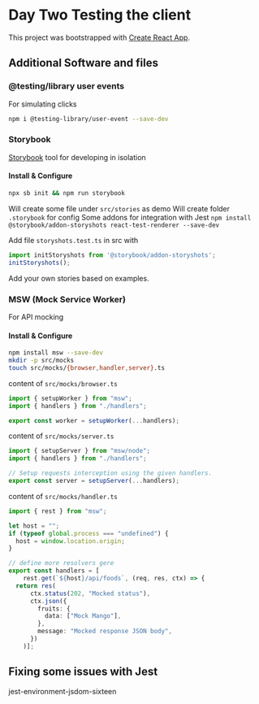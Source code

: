 # Day Two Testing the client
This project was bootstrapped with [Create React App](https://github.com/facebook/create-react-app).

## Additional Software and files

### @testing/library user events

For simulating clicks

```bash
npm i @testing-library/user-event --save-dev
```



### Storybook

[Storybook](https://storybook.js.org/) tool for developing in isolation

#### Install & Configure

```bash
npx sb init && npm run storybook
```

Will create some file under `src/stories` as demo
Will create folder `.storybook` for config
Some addons for integration with Jest `npm install @storybook/addon-storyshots react-test-renderer --save-dev`

Add file `storyshots.test.ts` in src with

```typescript
import initStoryshots from '@storybook/addon-storyshots';
initStoryshots();
```

Add your own stories based on examples.


### MSW (Mock Service Worker)

For API mocking

#### Install & Configure

```bash
npm install msw --save-dev
mkdir -p src/mocks
touch src/mocks/{browser,handler,server}.ts
```

content of `src/mocks/browser.ts`

```typescript
import { setupWorker } from "msw";
import { handlers } from "./handlers";

export const worker = setupWorker(...handlers);

```

content of `src/mocks/server.ts`

```typescript
import { setupServer } from "msw/node";
import { handlers } from "./handlers";

// Setup requests interception using the given handlers.
export const server = setupServer(...handlers);

```

content of `src/mocks/handler.ts`

```typescript
import { rest } from "msw";

let host = "";
if (typeof global.process === "undefined") {
  host = window.location.origin;
}

// define more resolvers gere
export const handlers = [
    rest.get(`${host}/api/foods`, (req, res, ctx) => {
  return res(
      ctx.status(202, "Mocked status"),
      ctx.json({
        fruits: {
          data: ["Mock Mango"],
        },
        message: "Mocked response JSON body",
      })
    )];
```


## Fixing some issues with Jest

jest-environment-jsdom-sixteen
